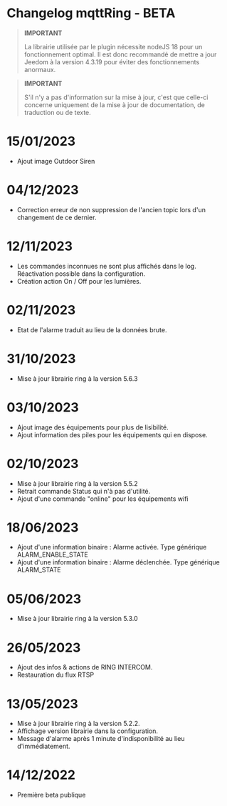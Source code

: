 # Changelog mqttRing - BETA

>**IMPORTANT**
>
>La librairie utilisée par le plugin nécessite nodeJS 18 pour un fonctionnement optimal.
>Il est donc recommandé de mettre a jour Jeedom à la version 4.3.19 pour éviter des fonctionnements anormaux.

>**IMPORTANT**
>
>S'il n'y a pas d'information sur la mise à jour, c'est que celle-ci concerne uniquement de la mise à jour de documentation, de traduction ou de texte.

# 15/01/2023
- Ajout image Outdoor Siren

# 04/12/2023
- Correction erreur de non suppression de l'ancien topic lors d'un changement de ce dernier.

# 12/11/2023
- Les commandes inconnues ne sont plus affichés dans le log. Réactivation possible dans la configuration.
- Création action On / Off pour les lumières.

# 02/11/2023
- Etat de l'alarme traduit au lieu de la données brute.

# 31/10/2023
- Mise à jour librairie ring à la version 5.6.3

# 03/10/2023
- Ajout image des équipements pour plus de lisibilité.
- Ajout information des piles pour les équipements qui en dispose.

# 02/10/2023
- Mise à jour librairie ring à la version 5.5.2
- Retrait commande Status qui n'à pas d'utilité.
- Ajout d'une commande "online" pour les équipements wifi

# 18/06/2023
- Ajout d'une information binaire : Alarme activée. Type générique ALARM_ENABLE_STATE
- Ajout d'une information binaire : Alarme déclenchée. Type générique ALARM_STATE

# 05/06/2023
- Mise à jour librairie ring à la version 5.3.0

# 26/05/2023
- Ajout des infos & actions de RING INTERCOM.
- Restauration du flux RTSP

# 13/05/2023
- Mise à jour librairie ring à la version 5.2.2.
- Affichage version librairie dans la configuration.
- Message d'alarme après 1 minute d'indisponibilité au lieu d'immédiatement.

# 14/12/2022
- Première beta publique

